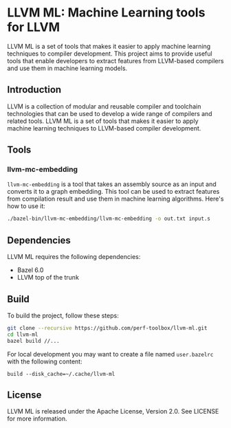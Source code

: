 # LLVM ML: Machine Learning tools for LLVM
LLVM ML is a set of tools that makes it easier to apply machine learning
techniques to compiler development. This project aims to provide useful tools
that enable developers to extract features from LLVM-based compilers and use
them in machine learning models.

## Introduction

LLVM is a collection of modular and reusable compiler and toolchain technologies
that can be used to develop a wide range of compilers and related tools. LLVM ML
is a set of tools that makes it easier to apply machine learning techniques to
LLVM-based compiler development.

## Tools

### llvm-mc-embedding

`llvm-mc-embedding` is a tool that takes an assembly source as an input
and converts it to a graph embedding. This tool can be used to extract
features from compilation result and use them in machine learning
algorithms. Here's how to use it:

```sh
./bazel-bin/llvm-mc-embedding/llvm-mc-embedding -o out.txt input.s
```

## Dependencies

LLVM ML requires the following dependencies:

- Bazel 6.0
- LLVM top of the trunk

## Build

To build the project, follow these steps:

```sh
git clone --recursive https://github.com/perf-toolbox/llvm-ml.git
cd llvm-ml
bazel build //...
```

For local development you may want to create a file named `user.bazelrc` with the following content:

```starlark
build --disk_cache=~/.cache/llvm-ml
```

## License

LLVM ML is released under the Apache License, Version 2.0. See LICENSE for more information.
